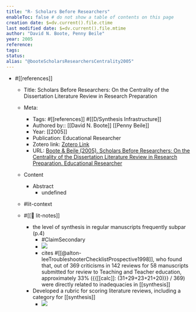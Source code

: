 ```yaml
---
title: "R- Scholars Before Researchers"
enableToc: false # do not show a table of contents on this page
creation date: $=dv.current().file.ctime
last modified date: $=dv.current().file.mtime
author: "David N. Boote, Penny Beile"
year: 2005
reference: 
tags: 
status: 
alias: "@booteScholarsResearchersCentrality2005"
---
```


-   #[[references]]
    -   Title: Scholars Before Researchers: On the Centrality of the Dissertation Literature Review in Research Preparation
    -   Meta:
        -   Tags: #[[references]] #[[D/Synthesis Infrastructure]]
        -   Authored by:: [[David N. Boote]] [[Penny Beile]]
        -   Year: [[2005]]
        -   Publication: Educational Researcher
        -   Zotero link: [Zotero Link](zotero://select/items/1_D4PXQ9UD)
        -   URL: [Boote & Beile (2005). Scholars Before Researchers: On the Centrality of the Dissertation Literature Review in Research Preparation. Educational Researcher](http://journals.sagepub.com/doi/10.3102/0013189X034006003)
    -   Content
        -   Abstract
            -   undefined
    -   #lit-context
        
    -   #[[📝 lit-notes]]
        -   the level of synthesis in regular manuscripts frequently subpar (p.4)
            -   #ClaimSecondary
            -   ![](https://firebasestorage.googleapis.com/v0/b/firescript-577a2.appspot.com/o/imgs%2Fapp%2Fmegacoglab%2FNbJN82GKeI.png?alt=media&token=94bb3cf6-b064-4fe9-a64b-7b03468bd692)
            -   cites #[[@alton-leeTroubleshooterChecklistProspective1998]], who found that, out of 369 criticisms in 142 reviews for 58 manuscripts submitted for review to Teaching and Teacher education, approximately 33% ({{[[calc]]: (31+29+23+21+20)}} / 369) were directly related to inadequacies in [[synthesis]]
        -   Developed a rubric for scoring literature reviews, including a category for [[synthesis]]
            -   ![](https://firebasestorage.googleapis.com/v0/b/firescript-577a2.appspot.com/o/imgs%2Fapp%2Fmegacoglab%2FyPK1uMfJyb?alt=media&token=4a2ebef2-85f1-48e7-b5a2-8a5ad89d5c4d)
